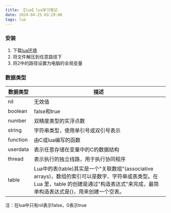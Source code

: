```yaml
---
title: 【lua】lua学习笔记
date: 2024-04-25 03:29:06
tags: lua
---
```


### 安装

1. 下载[lua环境](https://luabinaries.sourceforge.net/download.html)
2. 将文件解压到任意路径下
3. 将2中的路径设置为电脑的全局变量

### 数据类型

| 数据类型 | 描述                                                         |
| -------- | ------------------------------------------------------------ |
| nil      | 无效值                                                       |
| boolean  | false和true                                                  |
| number   | 双精度类型的实浮点数                                         |
| string   | 字符串类型，使用单引号或双引号表示                           |
| function | 由C或lua编写的函数                                           |
| userdata | 表示任意存储在变量中的C的数据结构                            |
| thread   | 表示执行的独立线路，用于执行协同程序                         |
| table    | Lua中的表(table)其实是一个"关联数组"(associative arrays)，数组的索引可以是数字、字符串或表类型。在 Lua 里，table 的创建是通过"构造表达式"来完成，最简单构造表达式是{}，用来创建一个空表。 |

注：在lua中只有nil表示false，0表示true
